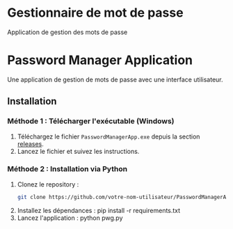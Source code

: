 # Gestionnaire de mot de passe
 Application de gestion des mots de passe

# Password Manager Application

Une application de gestion de mots de passe avec une interface utilisateur.

## Installation

### Méthode 1 : Télécharger l'exécutable (Windows)
1. Téléchargez le fichier `PasswordManagerApp.exe` depuis la section [releases](https://github.com/votre-nom-utilisateur/PasswordManagerApp/releases).
2. Lancez le fichier et suivez les instructions.

### Méthode 2 : Installation via Python
1. Clonez le repository :
   ```bash
   git clone https://github.com/votre-nom-utilisateur/PasswordManagerApp.git
2. Installez les dépendances :
	pip install -r requirements.txt
3. Lancez l'application :
	python pwg.py
